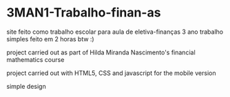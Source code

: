 # 3MAN1-Trabalho-finan-as
site feito como trabalho escolar para aula de eletiva-finanças 3 ano
trabalho simples feito em 2 horas btw :)

project carried out as part of Hilda Miranda Nascimento's financial mathematics course

project carried out with HTML5, CSS and javascript for the mobile version

simple design
